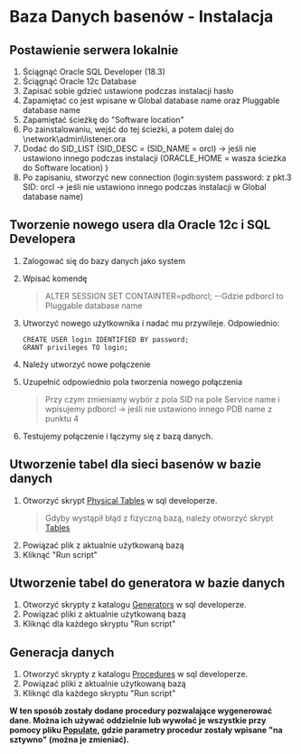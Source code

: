 # Baza Danych basenów - Instalacja

## Postawienie serwera lokalnie
1. Ściągnąć Oracle SQL Developer (18.3)
2. Ściągnąć Oracle 12c Database
3. Zapisać sobie gdzieć ustawione podczas instalacji hasło
4. Zapamiętać co jest wpisane w Global database name oraz Pluggable database name 
5. Zapamiętać ścieżkę do "Software location"
6. Po zainstalowaniu, wejść do tej ścieżki, a potem dalej do \network\admin\listener.ora
7. Dodać do SID_LIST
    (SID_DESC =
      (SID_NAME = orcl)      -> jeśli nie ustawiono innego podczas instalacji
      (ORACLE_HOME = wasza ścieżka do Software location)
    )
8. Po zapisaniu, stworzyć new connection (login:system password: z pkt.3 SID: orcl -> jeśli nie ustawiono innego podczas instalacji w Global database name)

## Tworzenie nowego usera dla Oracle 12c i SQL Developera
1. Zalogować się do bazy danych jako system
2. Wpisać komendę
   > ALTER SESSION SET CONTAINTER=pdborcl;  --Gdzie pdborcl to Pluggable database name
3. Utworzyć nowego użytkownika i nadać mu przywileje. Odpowiednio:

   ```
   CREATE USER login IDENTIFIED BY password;
   GRANT privileges TO login;
   ```
  
4. Należy utworzyć nowe połączenie
5. Uzupełnić odpowiednio pola tworzenia nowego połączenia
   > Przy czym zmieniamy wybór z pola SID na pole Service name i wpisujemy pdborcl -> jeśli nie ustawiono innego PDB name z punktu 4
6. Testujemy połączenie i łączymy się z bazą danych.   

## Utworzenie tabel dla sieci basenów w bazie danych
1. Otworzyć skrypt [Physical Tables](https://github.com/WorkingFen/BDProject/blob/master/Generator/SQL_Scripts/Tables/Physical_Tables.sql) w sql developerze.
   > Gdyby wystąpił błąd z fizyczną bazą, należy otworzyć skrypt [Tables](https://github.com/WorkingFen/BDProject/blob/master/Generator/SQL_Scripts/Tables/Tables.sql)
2. Powiązać plik z aktualnie użytkowaną bazą
3. Kliknąć "Run script"


## Utworzenie tabel do generatora w bazie danych
1. Otworzyć skrypty z katalogu [Generators](https://github.com/WorkingFen/BDProject/tree/master/Generator/SQL_Scripts/Generators) w sql developerze.
2. Powiązać pliki z aktualnie użytkowaną bazą
3. Kliknąć dla każdego skryptu "Run script"

## Generacja danych
1. Otworzyć skrypty z katalogu [Procedures](https://github.com/WorkingFen/BDProject/tree/master/Generator/SQL_Scripts/Procedures) w sql developerze.
2. Powiązać pliki z aktualnie użytkowaną bazą
3. Kliknąć dla każdego skryptu "Run script"

**W ten sposób zostały dodane procedury pozwalające wygenerować dane. Można ich używać oddzielnie lub wywołać je wszystkie przy pomocy pliku [Populate](https://github.com/WorkingFen/BDProject/blob/master/Generator/SQL_Scripts/Populate.sql), gdzie parametry procedur zostały wpisane "na sztywno" (można je zmieniać).**